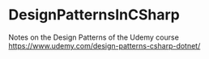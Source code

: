 # DesignPatternsInCSharp
Notes on the Design Patterns of the Udemy course https://www.udemy.com/design-patterns-csharp-dotnet/
